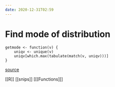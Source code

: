 ```yaml
---
date: 2020-12-31T02:59
---
```


# Find mode of distribution

	getmode <- function(v) {
   		uniqv <- unique(v)
   		uniqv[which.max(tabulate(match(v, uniqv)))]
	}

[source](https://goo.gl/F9KwrJ)

[[R]]
[[snips]]
[[[Functions]]]
